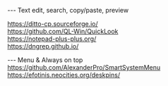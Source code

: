 --- Text edit, search, copy/paste, preview  
  
https://ditto-cp.sourceforge.io/  
https://github.com/QL-Win/QuickLook  
https://notepad-plus-plus.org/  
https://dngrep.github.io/  
  
--- Menu & Always on top
https://github.com/AlexanderPro/SmartSystemMenu  
https://efotinis.neocities.org/deskpins/  
